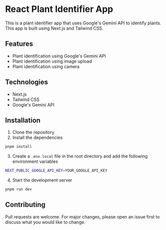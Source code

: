 # React Plant Identifier App

This is a plant identifier app that uses Google's Gemini API to identify plants. This app is built using Next.js and Tailwind CSS.

## Features

- Plant identification using Google's Gemini API
- Plant identification using image upload
- Plant identification using camera

## Technologies

- Next.js
- Tailwind CSS
- Google's Gemini API

## Installation

1. Clone the repository
2. Install the dependencies

```bash
pnpm install
```

3. Create a `.env.local` file in the root directory and add the following environment variables

```bash
NEXT_PUBLIC_GOOGLE_API_KEY=YOUR_GOOGLE_API_KEY
```

4. Start the development server

```bash
pnpm run dev
```

## Contributing

Pull requests are welcome. For major changes, please open an issue first to discuss what you would like to change.